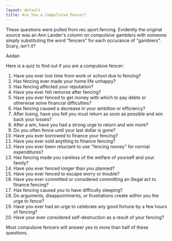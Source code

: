 ```yaml
---
layout: default
title: Are You a Compulsive Fencer?
---
```


These questions were pulled from rec.sport.fencing.  Evidently the original source was an Ann Lander's column on compulsive gamblers with someone simply substituting the word "fencers" for each occurance of "gamblers".  Scary, isn't it?

Aedan

Here is a quiz to find out if you are a compulsive fencer:

1. Have you ever lost time from work or school due to fencing?
1. Has fencing ever made your home life unhappy?
1. Has fencing affected your reputation?
1. Have you ever felt remorse after fencing?
1. Have you ever fenced to get money with which to pay debts or otherwise solve financial difficulties?
1. Has fencing caused a decrease in your ambition or efficiency?
1. After losing, have you felt you must return as soon as possible and win back your losses?
1. After a win, have you had a strong urge to return and win more?
1. Do you often fence until your last dollar is gone?
1. Have you ever borrowed to finance your fencing?
1. Have you ever sold anything to finance fencing?
1. Have you ever been reluctant to use "fencing money" for normal expenditures?
1. Has fencing made you careless of the welfare of yourself and your family?
1. Have you ever fenced longer than you planned?
1. Have you ever fenced to escape worry or trouble?
1. Have you ever committed or considered committing an illegal act to finance fencing?
1. Has fencing caused you to have difficulty sleeping?
1. Do arguments, disappointments, or frustrations create within you the urge to fence?
1. Have you ever had an urge to celebrate any good fortune by a few hours of fencing?
1. Have your ever considered self-destruction as a result of your fencing?

Most compulsive fencers will answer yes to more than half of these questions.
